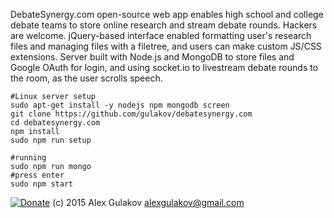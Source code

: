 DebateSynergy.com open-source web app enables high school and college debate teams to store online research and stream debate rounds. Hackers are welcome. jQuery-based interface enabled formatting user's research files and managing files with a filetree, and users can make custom JS/CSS extensions. Server built with Node.js and MongoDB to store files and Google OAuth for login,  and using socket.io to livestream debate rounds to the room, as the user scrolls speech.


```
#Linux server setup
sudo apt-get install -y nodejs npm mongodb screen
git clone https://github.com/gulakov/debatesynergy.com
cd debatesynergy.com
npm install
sudo npm run setup

#running
sudo npm run mongo
#press enter
sudo npm start
```


[![Donate](https://www.paypalobjects.com/en_US/i/btn/btn_donate_LG.gif)](https://www.paypal.com/cgi-bin/webscr?cmd=_s-xclick&hosted_button_id=RPK6PTFJ6ZJFC) (c) 2015 Alex Gulakov alexgulakov@gmail.com
